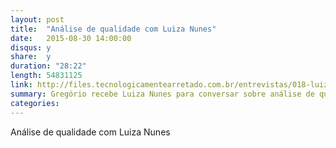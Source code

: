 ```yaml
---
layout: post
title:  "Análise de qualidade com Luiza Nunes"
date:   2015-08-30 14:00:00
disqus: y
share:  y
duration: "28:22"
length: 54831125
link: http://files.tecnologicamentearretado.com.br/entrevistas/018-luiza_nunes/018-luiza_nunes.m4a
summary: Gregório recebe Luiza Nunes para conversar sobre análise de qualidade
categories: 
---
```


Análise de qualidade com Luiza Nunes

<audio src="http://files.tecnologicamentearretado.com.br/entrevistas/018-luiza_nunes/018-luiza_nunes.m4a" preload="none" />

Baixe o áudio desta conversa [aqui](http://files.tecnologicamentearretado.com.br/entrevistas/018-luiza_nunes/018-luiza_nunes.m4a).

Notas:

- [Luiza no Twitter](https://twitter.com/luhh_nunes)
- [Alicerces para a construção da comunidade de Teste de Software na África](http://www.thoughtworks.com/pt/insights/blog/building-vibrant-software-testing-community-africa)
- [Agile Testing, Lisa Crispim](http://lisacrispin.com/agile-testing-book-is-now-out/)
- [Agile Samurai, Jonathan Rasmusson](https://pragprog.com/book/jtrap/the-agile-samurai)
- [Specification by example, Gojko Adzic](http://specificationbyexample.com/)
- [The cucumber book, Matt Wynne & Aslak Hellesøy](https://pragprog.com/book/hwcuc/the-cucumber-book)
- [The RSpec book, David Chelimsky](https://pragprog.com/book/achbd/the-rspec-book)
- [Watirmelon blog](http://watirmelon.com/)
- [Camilo Ribeiro](http://www.bugbang.com.br/)
- [6 regras de ouro para ser um QA arretado, Leonardo Steffen](http://www.thoughtworks.com/pt/insights/blog/6-golden-principles-be-awesome-qa)
- [Testador ágil 3.0, Daniel Amorim](http://www.thoughtworks.com/pt/insights/blog/agile-tester-30)
